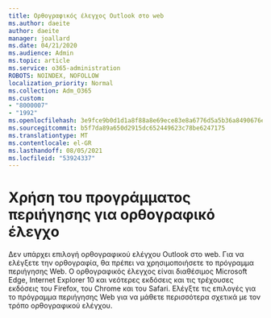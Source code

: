 ```yaml
---
title: Ορθογραφικός έλεγχος Outlook στο web
ms.author: daeite
author: daeite
manager: joallard
ms.date: 04/21/2020
ms.audience: Admin
ms.topic: article
ms.service: o365-administration
ROBOTS: NOINDEX, NOFOLLOW
localization_priority: Normal
ms.collection: Adm_O365
ms.custom:
- "8000007"
- "1992"
ms.openlocfilehash: 3e9fce9b0d1d1a8f88a8e69ece83e8a6776d5a5b36a8490676e274b23741052f
ms.sourcegitcommit: b5f7da89a650d2915dc652449623c78be6247175
ms.translationtype: MT
ms.contentlocale: el-GR
ms.lasthandoff: 08/05/2021
ms.locfileid: "53924337"
---
```

# <a name="use-your-browser-to-check-spelling"></a>Χρήση του προγράμματος περιήγησης για ορθογραφικό έλεγχο

Δεν υπάρχει επιλογή ορθογραφικού ελέγχου Outlook στο web. Για να ελέγξετε την ορθογραφία, θα πρέπει να χρησιμοποιήσετε το πρόγραμμα περιήγησης Web. Ο ορθογραφικός έλεγχος είναι διαθέσιμος Microsoft Edge, Internet Explorer 10 και νεότερες εκδόσεις και τις τρέχουσες εκδόσεις του Firefox, του Chrome και του Safari. Ελέγξτε τις επιλογές για το πρόγραμμα περιήγησης Web για να μάθετε περισσότερα σχετικά με τον τρόπο ορθογραφικού ελέγχου.